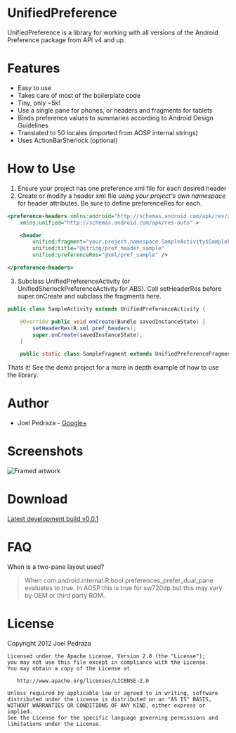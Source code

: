 UnifiedPreference
=================

UnifiedPreference is a library for working with all versions of the 
Android Preference package from API v4 and up.

Features
========

 * Easy to use
 * Takes care of most of the boilerplate code
 * Tiny, only ~5k!
 * Use a single pane for phones, or headers and fragments for tablets
 * Binds preference values to summaries according to Android Design 
   Guidelines
 * Translated to 50 locales (imported from AOSP internal strings)
 * Uses ActionBarSherlock (optional)

How to Use
==========

 1. Ensure your project has one preference xml file for each desired header
 2. Create or modify a header xml file *using your project's own namespace*
    for header attributes. Be sure to define preferenceRes for each.

```xml
<preference-headers xmlns:android="http://schemas.android.com/apk/res/android"
    xmlns:unified="http://schemas.android.com/apk/res-auto" >

    <header
        unified:fragment="your.project.namespace.SampleActivity$SampleFragment"
        unified:title="@string/pref_header_sample"
        unified:preferenceRes="@xml/pref_sample" />

</preference-headers>
```

 3. Subclass UnifiedPreferenceActivity (or UnifiedSherlockPreferenceActivity
    for ABS). Call setHeaderRes before super.onCreate and subclass the fragments here.

```java
public class SampleActivity extends UnifiedPreferenceActivity {

	@Override public void onCreate(Bundle savedInstanceState) {
		setHeaderRes(R.xml.pref_headers);
		super.onCreate(savedInstanceState);
	}

	public static class SampleFragment extends UnifiedPreferenceFragment {}
```

Thats it! See the demo project for a more in depth example of how to use the library.

Author
======

 * Joel Pedraza - [Google+](http://plus.google.com/111289811888358912498/)

Screenshots
===========

![Framed artwork](https://raw.github.com/saik0/UnifiedPreference/website/images/framed_all.png "Framed artwork")


Download
========

[Latest development build v0.0.1](https://github.com/downloads/saik0/UnifiedPreference/unifiedpreference-0.0.1.jar)

FAQ
===

When is a two-pane layout used?

 > When com.android.internal.R.bool.preferences_prefer_dual_pane evaluates to true. In AOSP this is true for sw720dp
   but this may vary by OEM or third party ROM.

License
=======

Copyright 2012 Joel Pedraza

    Licensed under the Apache License, Version 2.0 (the "License");
    you may not use this file except in compliance with the License.
    You may obtain a copy of the License at

       http://www.apache.org/licenses/LICENSE-2.0

    Unless required by applicable law or agreed to in writing, software
    distributed under the License is distributed on an "AS IS" BASIS,
    WITHOUT WARRANTIES OR CONDITIONS OF ANY KIND, either express or implied.
    See the License for the specific language governing permissions and
    limitations under the License.

